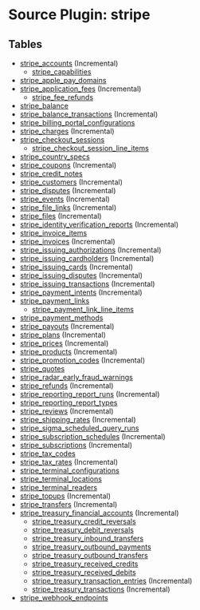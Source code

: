 # Source Plugin: stripe

## Tables

- [stripe_accounts](tables/stripe_accounts) (Incremental)
  - [stripe_capabilities](tables/stripe_capabilities)
- [stripe_apple_pay_domains](tables/stripe_apple_pay_domains)
- [stripe_application_fees](tables/stripe_application_fees) (Incremental)
  - [stripe_fee_refunds](tables/stripe_fee_refunds)
- [stripe_balance](tables/stripe_balance)
- [stripe_balance_transactions](tables/stripe_balance_transactions) (Incremental)
- [stripe_billing_portal_configurations](tables/stripe_billing_portal_configurations)
- [stripe_charges](tables/stripe_charges) (Incremental)
- [stripe_checkout_sessions](tables/stripe_checkout_sessions)
  - [stripe_checkout_session_line_items](tables/stripe_checkout_session_line_items)
- [stripe_country_specs](tables/stripe_country_specs)
- [stripe_coupons](tables/stripe_coupons) (Incremental)
- [stripe_credit_notes](tables/stripe_credit_notes)
- [stripe_customers](tables/stripe_customers) (Incremental)
- [stripe_disputes](tables/stripe_disputes) (Incremental)
- [stripe_events](tables/stripe_events) (Incremental)
- [stripe_file_links](tables/stripe_file_links) (Incremental)
- [stripe_files](tables/stripe_files) (Incremental)
- [stripe_identity_verification_reports](tables/stripe_identity_verification_reports) (Incremental)
- [stripe_invoice_items](tables/stripe_invoice_items)
- [stripe_invoices](tables/stripe_invoices) (Incremental)
- [stripe_issuing_authorizations](tables/stripe_issuing_authorizations) (Incremental)
- [stripe_issuing_cardholders](tables/stripe_issuing_cardholders) (Incremental)
- [stripe_issuing_cards](tables/stripe_issuing_cards) (Incremental)
- [stripe_issuing_disputes](tables/stripe_issuing_disputes) (Incremental)
- [stripe_issuing_transactions](tables/stripe_issuing_transactions) (Incremental)
- [stripe_payment_intents](tables/stripe_payment_intents) (Incremental)
- [stripe_payment_links](tables/stripe_payment_links)
  - [stripe_payment_link_line_items](tables/stripe_payment_link_line_items)
- [stripe_payment_methods](tables/stripe_payment_methods)
- [stripe_payouts](tables/stripe_payouts) (Incremental)
- [stripe_plans](tables/stripe_plans) (Incremental)
- [stripe_prices](tables/stripe_prices) (Incremental)
- [stripe_products](tables/stripe_products) (Incremental)
- [stripe_promotion_codes](tables/stripe_promotion_codes) (Incremental)
- [stripe_quotes](tables/stripe_quotes)
- [stripe_radar_early_fraud_warnings](tables/stripe_radar_early_fraud_warnings)
- [stripe_refunds](tables/stripe_refunds) (Incremental)
- [stripe_reporting_report_runs](tables/stripe_reporting_report_runs) (Incremental)
- [stripe_reporting_report_types](tables/stripe_reporting_report_types)
- [stripe_reviews](tables/stripe_reviews) (Incremental)
- [stripe_shipping_rates](tables/stripe_shipping_rates) (Incremental)
- [stripe_sigma_scheduled_query_runs](tables/stripe_sigma_scheduled_query_runs)
- [stripe_subscription_schedules](tables/stripe_subscription_schedules) (Incremental)
- [stripe_subscriptions](tables/stripe_subscriptions) (Incremental)
- [stripe_tax_codes](tables/stripe_tax_codes)
- [stripe_tax_rates](tables/stripe_tax_rates) (Incremental)
- [stripe_terminal_configurations](tables/stripe_terminal_configurations)
- [stripe_terminal_locations](tables/stripe_terminal_locations)
- [stripe_terminal_readers](tables/stripe_terminal_readers)
- [stripe_topups](tables/stripe_topups) (Incremental)
- [stripe_transfers](tables/stripe_transfers) (Incremental)
- [stripe_treasury_financial_accounts](tables/stripe_treasury_financial_accounts) (Incremental)
  - [stripe_treasury_credit_reversals](tables/stripe_treasury_credit_reversals)
  - [stripe_treasury_debit_reversals](tables/stripe_treasury_debit_reversals)
  - [stripe_treasury_inbound_transfers](tables/stripe_treasury_inbound_transfers)
  - [stripe_treasury_outbound_payments](tables/stripe_treasury_outbound_payments)
  - [stripe_treasury_outbound_transfers](tables/stripe_treasury_outbound_transfers)
  - [stripe_treasury_received_credits](tables/stripe_treasury_received_credits)
  - [stripe_treasury_received_debits](tables/stripe_treasury_received_debits)
  - [stripe_treasury_transaction_entries](tables/stripe_treasury_transaction_entries) (Incremental)
  - [stripe_treasury_transactions](tables/stripe_treasury_transactions) (Incremental)
- [stripe_webhook_endpoints](tables/stripe_webhook_endpoints)